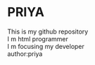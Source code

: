 # PRIYA
This is my github repository
<br>
I m html programmer
<br>
I m focusing my developer
<br>
author:priya
